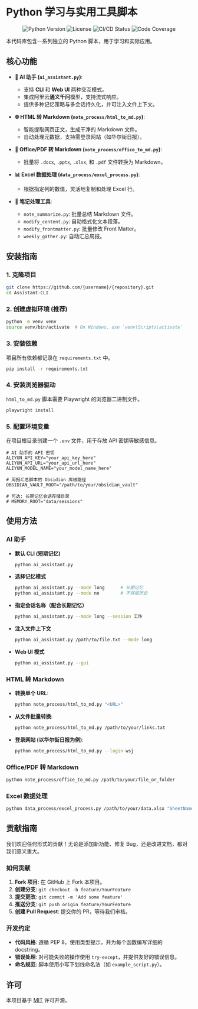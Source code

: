 # Python 学习与实用工具脚本

<p align="center">
  <img src="https://img.shields.io/badge/Python-3.9%2B-blue" alt="Python Version">
  <img src="https://img.shields.io/badge/License-MIT-green" alt="License">
  <img src="https://img.shields.io/github/actions/workflow/status/{username}/{repository}/ci.yml?branch=main" alt="CI/CD Status">
  <img src="https://img.shields.io/codecov/c/github/{username}/{repository}" alt="Code Coverage">
</p>

本代码库包含一系列独立的 Python 脚本，用于学习和实际应用。

## 核心功能

- **🤖 AI 助手 (`ai_assistant.py`)**:
  - 支持 **CLI** 和 **Web UI** 两种交互模式。
  - 集成阿里云**通义千问**模型，支持流式响应。
  - 提供多种记忆策略与多会话持久化，并可注入文件上下文。

- **🌐 HTML 转 Markdown (`note_process/html_to_md.py`)**:
  - 智能提取网页正文，生成干净的 Markdown 文件。
  - 自动处理元数据，支持需登录网站（如华尔街日报）。

- **📄 Office/PDF 转 Markdown (`note_process/office_to_md.py`)**:
  - 批量将 `.docx`, `.pptx`, `.xlsx`, 和 `.pdf` 文件转换为 Markdown。

- **📊 Excel 数据处理 (`data_process/excel_process.py`)**:
  - 根据指定列的数值，灵活地复制和处理 Excel 行。

- **📝 笔记处理工具**:
  - `note_summarize.py`: 批量总结 Markdown 文件。
  - `modify_content.py`: 自动格式化文本段落。
  - `modify_frontmatter.py`: 批量修改 Front Matter。
  - `weekly_gather.py`: 自动汇总周报。

## 安装指南

### 1. 克隆项目
```bash
git clone https://github.com/{username}/{repository}.git
cd Assistant-CLI
```

### 2. 创建虚拟环境 (推荐)
```bash
python -m venv venv
source venv/bin/activate  # On Windows, use `venv\Scripts\activate`
```

### 3. 安装依赖
项目所有依赖都记录在 `requirements.txt` 中。
```bash
pip install -r requirements.txt
```

### 4. 安装浏览器驱动
`html_to_md.py` 脚本需要 Playwright 的浏览器二进制文件。
```bash
playwright install
```

### 5. 配置环境变量
在项目根目录创建一个 `.env` 文件，用于存放 API 密钥等敏感信息。
```env
# AI 助手的 API 密钥
ALIYUN_API_KEY="your_api_key_here"
ALIYUN_API_URL="your_api_url_here"
ALIYUN_MODEL_NAME="your_model_name_here"

# 周报汇总脚本的 Obsidian 库根路径
OBSIDIAN_VAULT_ROOT="/path/to/your/obsidian_vault"

# 可选: 长期记忆会话存储目录
# MEMORY_ROOT="data/sessions"
```

## 使用方法

### AI 助手
- **默认 CLI (短期记忆)**  
  ```bash
  python ai_assistant.py
  ```
- **选择记忆模式**  
  ```bash
  python ai_assistant.py --mode long      # 长期记忆
  python ai_assistant.py --mode no        # 不保留历史
  ```
- **指定会话名称（配合长期记忆）**  
  ```bash
  python ai_assistant.py --mode long --session 工作
  ```
- **注入文件上下文**  
  ```bash
  python ai_assistant.py /path/to/file.txt --mode long
  ```
- **Web UI 模式**  
  ```bash
  python ai_assistant.py --gui
  ```

### HTML 转 Markdown
- **转换单个 URL**:
  ```bash
  python note_process/html_to_md.py "<URL>"
  ```
- **从文件批量转换**:
  ```bash
  python note_process/html_to_md.py /path/to/your/links.txt
  ```
- **登录网站 (以华尔街日报为例)**:
  ```bash
  python note_process/html_to_md.py --login wsj
  ```

### Office/PDF 转 Markdown
```bash
python note_process/office_to_md.py /path/to/your/file_or_folder
```

### Excel 数据处理
```bash
python data_process/excel_process.py /path/to/your/data.xlsx "SheetName"
```

## 贡献指南

我们欢迎任何形式的贡献！无论是添加新功能、修复 Bug，还是改进文档，都对我们意义重大。

### 如何贡献
1. **Fork 项目**: 在 GitHub 上 Fork 本项目。
2. **创建分支**: `git checkout -b feature/YourFeature`
3. **提交更改**: `git commit -m 'Add some feature'`
4. **推送分支**: `git push origin feature/YourFeature`
5. **创建 Pull Request**: 提交你的 PR，等待我们审核。

### 开发约定
- **代码风格**: 遵循 PEP 8，使用类型提示，并为每个函数编写详细的 docstring。
- **错误处理**: 对可能失败的操作使用 `try-except`，并提供友好的错误信息。
- **命名规范**: 脚本使用小写下划线命名法（如 `example_script.py`）。

## 许可
本项目基于 [MIT](LICENSE) 许可开源。
